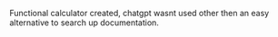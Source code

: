 Functional calculator created, chatgpt wasnt used other then an easy alternative to search up documentation. 
